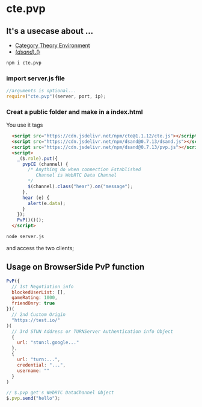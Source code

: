 # cte.pvp
## It's a usecase about ...
- [Category Theory Environment](https://www.npmjs.com/package/cte)
- [$(dsand).$()](https://www.npmjs.com/package/dsand)

~~~bash
npm i cte.pvp
~~~

### import server.js file
~~~javascript
//arguments is optional...
require("cte.pvp")(server, port, ip);
~~~

### Creat a public folder and make in a index.html
You use it tags
~~~html
  <script src="https://cdn.jsdelivr.net/npm/cte@1.1.12/cte.js"></script>
  <script src="https://cdn.jsdelivr.net/npm/dsand@0.7.13/dsand.js"></script>
  <script src="https://cdn.jsdelivr.net/npm/dsand@0.7.13/pvp.js"></script>
  <script>
    _($.role).put({
      pvpCE (channel) {
        /* Anything do when connection Established
           Channel is WebRTC Data Channel 
        */
        $(channel).class("hear").on("message");
      },
      hear (e) {
        alert(e.data);
      }
    });
    PvP()()();
  </script>
~~~

~~~bash
node server.js
~~~

and access the two clients;

## Usage on BrowserSide PvP function
```javascript
PvP({
  // 1st Negotiation info
  blockedUserList: [],
  gameRating: 1000,
  friendOnry: true
})(
  // 2nd Custom Origin
  "https://test.io/"
)(
  // 3rd STUN Address or TURNServer Authentication info Object
  {
    url: "stun:l.google..."
  },
  {
    url: "turn:...",
    credential: "...",
    username: ""
  }
)

// $.pvp get's WebRTC DataChannel Object
$.pvp.send("hello");
```
